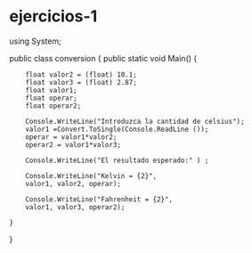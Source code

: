 # ejercicios-1
using System;
 
public class conversion
{
    public static void Main()
    {

		
		float valor2 = (float) 10.1;
		float valor3 = (float) 2.87;
		float valor1;
        float operar;
		float operar2;
		
		Console.WriteLine("Introduzca la cantidad de celsius");
        valor1 =Convert.ToSingle(Console.ReadLine ());
        operar = valor1*valor2;
		operar2 = valor1*valor3;

        Console.WriteLine("El resultado esperado:" ) ; 
       
		Console.WriteLine("Kelvin = {2}", 
		valor1, valor2, operar);

		Console.WriteLine("Fahrenheit = {2}", 
		valor1, valor3, operar2);

	}
}

